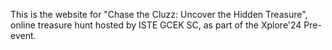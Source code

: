 This is the website for "Chase the Cluzz: Uncover the Hidden Treasure", online treasure hunt hosted by ISTE GCEK SC, as part of the Xplore'24 Pre-event.